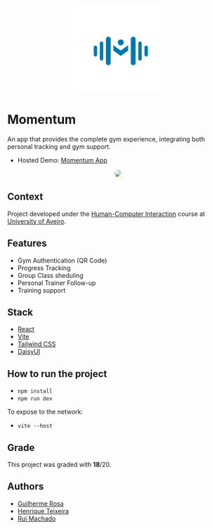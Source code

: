<p align="center">
<img src="./docs/logo_azul.png" height="200"/>
</p>

# Momentum

An app that provides the complete gym experience, integrating both personal tracking and
gym support.

- Hosted Demo: [Momentum App](https://guilherme096.github.io/momentum/)

<p align="center">
<img src="./training.gif" height="400" style="border-radius:10px;"/>
</p>

## Context

Project developed under the [Human-Computer Interaction](https://www.ua.pt/pt/uc/2484) course
at [University of Aveiro](https://www.ua.pt/).

## Features

- Gym Authentication (QR Code)
- Progress Tracking
- Group Class sheduling
- Personal Trainer Follow-up
- Training support

## Stack

- [React](https://reactjs.org/)
- [Vite](https://vitejs.dev/)
- [Tailwind CSS](https://tailwindcss.com/)
- [DaisyUI](https://daisyui.com/)

## How to run the project

- `npm install`
- `npm run dev`

To expose to the network:

- `vite --host`

## Grade

This project was graded with **18**/20.

## Authors

- [Guilherme Rosa](https://github.com/guilherme096)
- [Henrique Teixeira](https://github.com/henriqueft04)
- [Rui Machado](https://github.com/ruimachado23)
